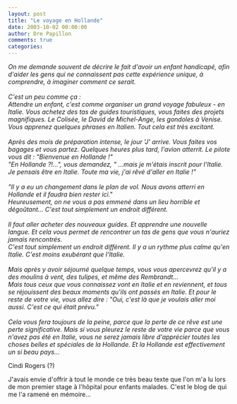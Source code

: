 ```yaml
---
layout: post
title: "Le voyage en Hollande"
date: 2003-10-02 00:00:00
author: Dre Papillon
comments: true
categories: 
---
```



*On me demande souvent de décrire le fait d'avoir un enfant handicapé, afin d'aider les gens qui ne connaissent pas cette expérience unique, à comprendre, à imaginer comment ce serait.<BR><BR>C'est un peu comme ça :<BR>Attendre un enfant, c'est comme organiser un grand voyage fabuleux - en Italie. Vous achetez des tas de guides touristiques, vous faites des projets magnifiques. Le Colisée, le David de Michel-Ange, les gondoles à Venise. Vous apprenez quelques phrases en Italien. Tout cela est très excitant.<BR><BR>Après des mois de préparation intense, le jour 'J' arrive. Vous faites vos bagages et vous partez. Quelques heures plus tard, l'avion atterrit. Le pilote vous dit : "Bienvenue en Hollande !"<BR>"En Hollande ?!...", vous demandez, " ...mais je m'étais inscrit pour l'Italie. Je pensais être en Italie. Toute ma vie, j'ai rêvé d'aller en Italie !"<BR><BR>"Il y a eu un changement dans le plan de vol. Nous avons atterri en Hollande et il faudra bien rester ici."<BR>Heureusement, on ne vous a pas emmené dans un lieu horrible et dégoûtant... C'est tout simplement un endroit différent.<BR><BR>Il faut aller acheter des nouveaux guides. Et apprendre une nouvelle langue. Et cela vous permet de rencontrer un tas de gens que vous n'auriez jamais rencontrés. <BR>C'est tout simplement un endroit différent. Il y a un rythme plus calme qu'en Italie. C'est moins exubérant que l'Italie.<BR><BR>Mais après y avoir séjourné quelque temps, vous vous apercevrez qu'il y a des moulins à vent, des tulipes, et même des Rembrandt... <BR>Mais tous ceux que vous connaissez vont en Italie et en reviennent, et tous se réjouissent des beaux moments qu'ils ont passés en Italie. Et pour le reste de votre vie, vous allez dire : "Oui, c'est là que je voulais aller moi aussi. C'est ce qui était prévu."<BR><BR>Cela vous fera toujours de la peine, parce que la perte de ce rêve est une perte significative. Mais si vous pleurez le reste de votre vie parce que vous n'avez pas été en Italie, vous ne serez jamais libre d'apprécier toutes les choses belles et spéciales de la Hollande. Et la Hollande est effectivement un si beau pays...*

Cindi Rogers (?)

J'avais envie d'offrir à tout le monde ce très beau texte que l'on m'a lu lors de mon premier stage à l'hôpital pour enfants malades.  C'est le blog de  qui me l'a ramené en mémoire...
